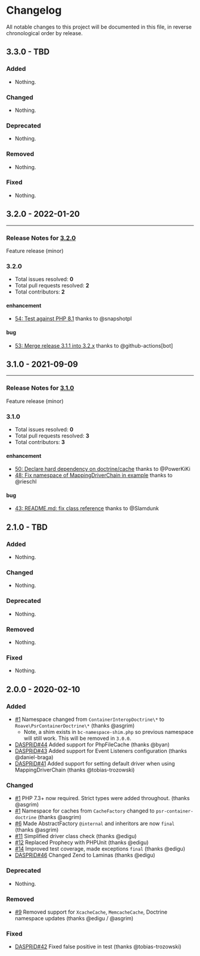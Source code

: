 # Changelog

All notable changes to this project will be documented in this file, in reverse chronological order by release.

## 3.3.0 - TBD

### Added

- Nothing.

### Changed

- Nothing.

### Deprecated

- Nothing.

### Removed

- Nothing.

### Fixed

- Nothing.

## 3.2.0 - 2022-01-20


-----

### Release Notes for [3.2.0](https://github.com/Roave/psr-container-doctrine/milestone/12)

Feature release (minor)

### 3.2.0

- Total issues resolved: **0**
- Total pull requests resolved: **2**
- Total contributors: **2**

#### enhancement

 - [54: Test against PHP 8.1](https://github.com/Roave/psr-container-doctrine/pull/54) thanks to @snapshotpl

#### bug

 - [53: Merge release 3.1.1 into 3.2.x](https://github.com/Roave/psr-container-doctrine/pull/53) thanks to @github-actions[bot]

## 3.1.0 - 2021-09-09


-----

### Release Notes for [3.1.0](https://github.com/Roave/psr-container-doctrine/milestone/9)

Feature release (minor)

### 3.1.0

- Total issues resolved: **0**
- Total pull requests resolved: **3**
- Total contributors: **3**

#### enhancement

 - [50: Declare hard dependency on doctrine/cache](https://github.com/Roave/psr-container-doctrine/pull/50) thanks to @PowerKiKi
 - [48: Fix namespace of MappingDriverChain in example](https://github.com/Roave/psr-container-doctrine/pull/48) thanks to @rieschl

#### bug

 - [43: README.md: fix class reference](https://github.com/Roave/psr-container-doctrine/pull/43) thanks to @Slamdunk

## 2.1.0 - TBD

### Added

- Nothing.

### Changed

- Nothing.

### Deprecated

- Nothing.

### Removed

- Nothing.

### Fixed

- Nothing.

## 2.0.0 - 2020-02-10

### Added

- [#1](https://github.com/roave/psr-container-doctrine/pull/1) Namespace changed from `ContainerInteropDoctrine\*` to `Roave\PsrContainerDoctrine\*` (thanks @asgrim)
  - Note, a shim exists in `bc-namespace-shim.php` so previous namespace will still work. This will be removed in `3.0.0`.
- [DASPRiD#44](https://github.com/DASPRiD/container-interop-doctrine/pull/44) Added support for PhpFileCache (thanks @byan)
- [DASPRiD#43](https://github.com/DASPRiD/container-interop-doctrine/pull/43) Added support for Event Listeners configuration (thanks @daniel-braga)
- [DASPRiD#41](https://github.com/DASPRiD/container-interop-doctrine/pull/41) Added support for setting default driver when using MappingDriverChain (thanks @tobias-trozowski)

### Changed

- [#1](https://github.com/roave/psr-container-doctrine/pull/1) PHP 7.3+ now required. Strict types were added throughout. (thanks @asgrim)
- [#1](https://github.com/roave/psr-container-doctrine/pull/1) Namespace for caches from `CacheFactory` changed to `psr-container-doctrine` (thanks @asgrim)
- [#6](https://github.com/roave/psr-container-doctrine/pull/6) Made AbstractFactory `@internal` and inheritors are now `final` (thanks @asgrim)
- [#11](https://github.com/roave/psr-container-doctrine/pull/11) Simplified driver class check (thanks @edigu)
- [#12](https://github.com/roave/psr-container-doctrine/pull/12) Replaced Prophecy with PHPUnit (thanks @edigu)
- [#14](https://github.com/roave/psr-container-doctrine/pull/14) Improved test coverage, made exceptions `final` (thanks @edigu)
- [DASPRiD#46](https://github.com/DASPRiD/container-interop-doctrine/pull/46) Changed Zend to Laminas (thanks @edigu)

### Deprecated

- Nothing.

### Removed

- [#9](https://github.com/roave/psr-container-doctrine/pull/9) Removed support for `XcacheCache`, `MemcacheCache`, Doctrine namespace updates (thanks @edigu / @asgrim)

### Fixed

- [DASPRiD#42](https://github.com/DASPRiD/container-interop-doctrine/pull/42) Fixed false positive in test (thanks @tobias-trozowski)

